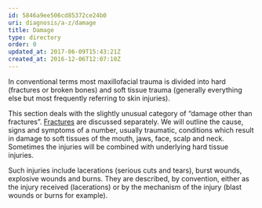```yaml
---
id: 5846a9ee506cd85372ce24b0
uri: diagnosis/a-z/damage
title: Damage
type: directory
order: 0
updated_at: 2017-06-09T15:43:21Z
created_at: 2016-12-06T12:07:10Z
---
```


<p>In conventional terms most maxillofacial trauma is divided into
    hard (fractures or broken bones) and soft tissue trauma (generally
    everything else but most frequently referring to skin injuries).</p>
<p>This section deals with the slightly unusual category of “damage
    other than fractures”. <a href="/diagnosis/a-z/fracture">Fractures</a>    are discussed separately. We will outline the cause, signs
    and symptoms of a number, usually traumatic, conditions which
    result in damage to soft tissues of the mouth, jaws, face,
    scalp and neck. Sometimes the injuries will be combined with
    underlying hard tissue injuries.</p>
<p>Such injuries include lacerations (serious cuts and tears), burst
    wounds, explosive wounds and burns. They are described, by
    convention, either as the injury received (lacerations) or
    by the mechanism of the injury (blast wounds or burns for
    example).</p>
